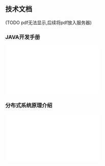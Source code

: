 ## 技术文档
   (TODO pdf无法显示,后续将pdf放入服务器)
 ### JAVA开发手册
 ![](../../../file/pdf/Java开发手册.pdf)

### 分布式系统原理介绍
 ![](../../../file/pdf/分布式系统原理介绍.pdf)